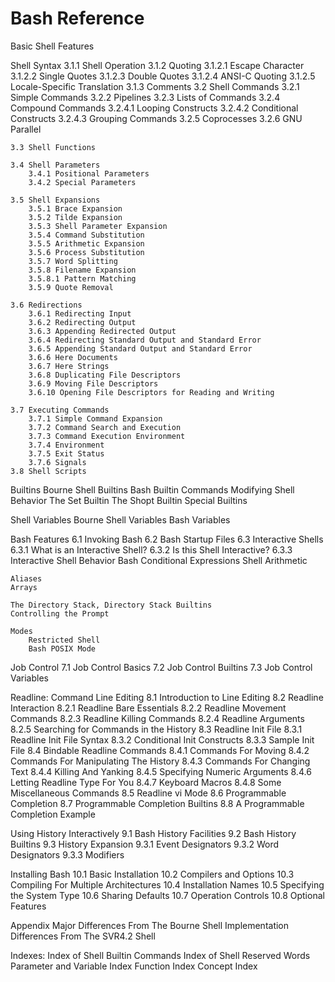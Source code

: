# Bash Reference

Basic Shell Features

Shell Syntax
    3.1.1 Shell Operation
    3.1.2 Quoting
        3.1.2.1 Escape Character
        3.1.2.2 Single Quotes
        3.1.2.3 Double Quotes
        3.1.2.4 ANSI-C Quoting
        3.1.2.5 Locale-Specific Translation
    3.1.3 Comments
    3.2 Shell Commands
        3.2.1 Simple Commands
        3.2.2 Pipelines
        3.2.3 Lists of Commands
        3.2.4 Compound Commands
        3.2.4.1 Looping Constructs
        3.2.4.2 Conditional Constructs
        3.2.4.3 Grouping Commands
        3.2.5 Coprocesses
        3.2.6 GNU Parallel

    3.3 Shell Functions

    3.4 Shell Parameters
        3.4.1 Positional Parameters
        3.4.2 Special Parameters

    3.5 Shell Expansions
        3.5.1 Brace Expansion
        3.5.2 Tilde Expansion
        3.5.3 Shell Parameter Expansion
        3.5.4 Command Substitution
        3.5.5 Arithmetic Expansion
        3.5.6 Process Substitution
        3.5.7 Word Splitting
        3.5.8 Filename Expansion
        3.5.8.1 Pattern Matching
        3.5.9 Quote Removal

    3.6 Redirections
        3.6.1 Redirecting Input
        3.6.2 Redirecting Output
        3.6.3 Appending Redirected Output
        3.6.4 Redirecting Standard Output and Standard Error
        3.6.5 Appending Standard Output and Standard Error
        3.6.6 Here Documents
        3.6.7 Here Strings
        3.6.8 Duplicating File Descriptors
        3.6.9 Moving File Descriptors
        3.6.10 Opening File Descriptors for Reading and Writing

    3.7 Executing Commands
        3.7.1 Simple Command Expansion
        3.7.2 Command Search and Execution
        3.7.3 Command Execution Environment
        3.7.4 Environment
        3.7.5 Exit Status
        3.7.6 Signals
    3.8 Shell Scripts

Builtins
    Bourne Shell Builtins
    Bash Builtin Commands
    Modifying Shell Behavior
        The Set Builtin
        The Shopt Builtin
    Special Builtins

Shell Variables
    Bourne Shell Variables
    Bash Variables


Bash Features
    6.1 Invoking Bash
    6.2 Bash Startup Files
    6.3 Interactive Shells
        6.3.1 What is an Interactive Shell?
        6.3.2 Is this Shell Interactive?
        6.3.3 Interactive Shell Behavior
    Bash Conditional Expressions
    Shell Arithmetic

    Aliases
    Arrays

    The Directory Stack, Directory Stack Builtins
    Controlling the Prompt

    Modes
        Restricted Shell
        Bash POSIX Mode

Job Control
    7.1 Job Control Basics
    7.2 Job Control Builtins
    7.3 Job Control Variables


Readline: Command Line Editing
    8.1 Introduction to Line Editing
    8.2 Readline Interaction
    8.2.1 Readline Bare Essentials
    8.2.2 Readline Movement Commands
    8.2.3 Readline Killing Commands
    8.2.4 Readline Arguments
    8.2.5 Searching for Commands in the History
    8.3 Readline Init File
    8.3.1 Readline Init File Syntax
    8.3.2 Conditional Init Constructs
    8.3.3 Sample Init File
    8.4 Bindable Readline Commands
    8.4.1 Commands For Moving
    8.4.2 Commands For Manipulating The History
    8.4.3 Commands For Changing Text
    8.4.4 Killing And Yanking
    8.4.5 Specifying Numeric Arguments
    8.4.6 Letting Readline Type For You
    8.4.7 Keyboard Macros
    8.4.8 Some Miscellaneous Commands
    8.5 Readline vi Mode
    8.6 Programmable Completion
    8.7 Programmable Completion Builtins
    8.8 A Programmable Completion Example

Using History Interactively
    9.1 Bash History Facilities
    9.2 Bash History Builtins
    9.3 History Expansion
    9.3.1 Event Designators
    9.3.2 Word Designators
    9.3.3 Modifiers

Installing Bash
    10.1 Basic Installation
    10.2 Compilers and Options
    10.3 Compiling For Multiple Architectures
    10.4 Installation Names
    10.5 Specifying the System Type
    10.6 Sharing Defaults
    10.7 Operation Controls
    10.8 Optional Features

Appendix
    Major Differences From The Bourne Shell
    Implementation Differences From The SVR4.2 Shell

Indexes:
    Index of Shell Builtin Commands
    Index of Shell Reserved Words
    Parameter and Variable Index
    Function Index
    Concept Index
